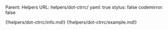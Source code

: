 Parent: Helpers
URL: helpers/dot-ctrrc/
yaml: true
stylus: false
codemirror: false

{!helpers/dot-ctrrc/info.md!}
{!helpers/dot-ctrrc/example.md!}

